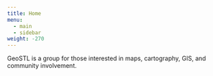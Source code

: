 ```yaml
---
title: Home
menu:
  - main
  - sidebar
weight: -270
---
```

GeoSTL is a group for those interested in maps, cartography, GIS, and community involvement.
